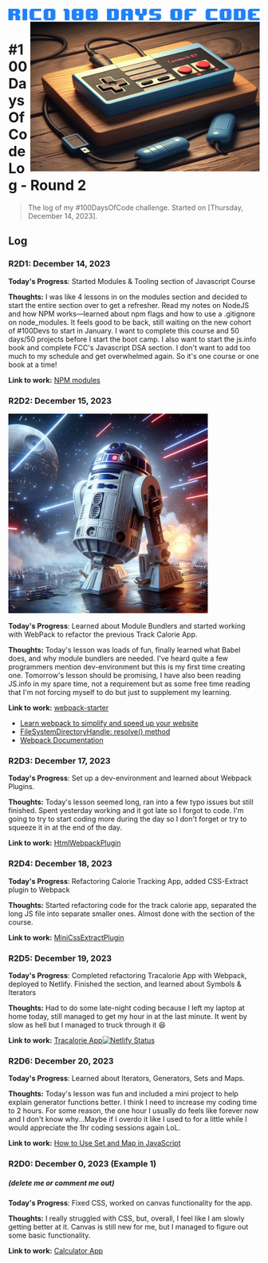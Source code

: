 ![100 Days Of Code](https://github.com/rico042002/Rico-100-days-of-code/blob/master/img/9c07a8fbde6190d19a1d136751e617d8.png?raw=true)
<img align="right" width="460" height="300" src="https://github.com/rico042002/Rico-100-days-of-code/blob/master/img/_f7543535-1276-4a82-867c-d6d327b53d98.jpg?raw=true">
# #100DaysOfCode Log - Round 2

<blockquote>The log of my #100DaysOfCode challenge. Started on [Thursday, December 14, 2023].</blockquote>

## Log

### R2D1: December 14, 2023

**Today's Progress**: Started Modules & Tooling section of Javascript Course

**Thoughts:** I was like 4 lessons in on the modules section and decided to start the entire section over to get a refresher. Read my notes on NodeJS and how NPM works—learned about npm flags and how to use a .gitignore on node_modules. It feels good to be back, still waiting on the new cohort of #100Devs to start in January. I want to complete this course and 50 days/50 projects before I start the boot camp. I also want to start the js.info book and complete FCC's Javascript DSA section. I don't want to add too much to my schedule and get overwhelmed again. So it's one course or one book at a time!

**Link to work:** [NPM modules](https://www.npmjs.com/)


### R2D2: December 15, 2023
<img width="400" height="400" src="https://github.com/rico042002/Rico-100-days-of-code/blob/master/img/r2.jpg?raw=true">

**Today's Progress**: Learned about Module Bundlers and started working with WebPack to refactor the previous Track Calorie App. 

**Thoughts:** Today's lesson was loads of fun, finally learned what Babel does, and why module bundlers are needed. I've heard quite a few programmers mention dev-environment but this is my first time creating one. Tomorrow's lesson should be promising, I have also been reading JS.info in my spare time, not a requirement but as some free time reading that I'm not forcing myself to do but just to supplement my learning. 

**Link to work:** [webpack-starter](https://github.com/bradtraversy/webpack-starter)<br>
- [Learn webpack to simplify and speed up your website](https://www.freecodecamp.org/news/webpack-course/)<br>
- [FileSystemDirectoryHandle: resolve() method](https://developer.mozilla.org/en-US/docs/Web/API/FileSystemDirectoryHandle/resolve)<br>
- [Webpack Documentation](https://webpack.js.org/concepts/)


### R2D3: December 17, 2023 

**Today's Progress**: Set up a dev-environment and learned about Webpack Plugins. 

**Thoughts:** Today's lesson seemed long, ran into a few typo issues but still finished. Spent yesterday working and it got late so I forgot to code. I'm going to try to start coding more during the day so I don't forget or try to squeeze it in at the end of the day.

**Link to work:** [HtmlWebpackPlugin](https://webpack.js.org/plugins/html-webpack-plugin/)


### R2D4: December 18, 2023 

**Today's Progress**: Refactoring Calorie Tracking App, added CSS-Extract plugin to Webpack 

**Thoughts:** Started refactoring code for the track calorie app, separated the long JS file into separate smaller ones. Almost done with the section of the course. 

**Link to work:** [MiniCssExtractPlugin](https://webpack.js.org/plugins/mini-css-extract-plugin/)


### R2D5: December 19, 2023

**Today's Progress**: Completed refactoring Tracalorie App with Webpack, deployed to Netlify. Finished the section, and learned about Symbols & Iterators

**Thoughts:** Had to do some late-night coding because I left my laptop at home today, still managed to get my hour in at the last minute. It went by slow as hell but I managed to truck through it 😆

**Link to work:** [Tracalorie App](https://lighthearted-brigadeiros-696e4c.netlify.app/)[![Netlify Status](https://api.netlify.com/api/v1/badges/e7b30714-1f8b-43b9-a81c-369f50c420c4/deploy-status)](https://app.netlify.com/sites/lighthearted-brigadeiros-696e4c/deploys)


### R2D6: December 20, 2023 

**Today's Progress**: Learned about Iterators, Generators, Sets and Maps.

**Thoughts:** Today's lesson was fun and included a mini project to help explain generator functions better. I think I need to increase my coding time to 2 hours. For some reason, the one hour I usually do feels like forever now and I don't know why...Maybe if I overdo it like I used to for a little while I would appreciate the 1hr coding sessions again LoL. 

**Link to work:** [How to Use Set and Map in JavaScript](https://www.freecodecamp.org/news/set-and-map-in-javascript/)


### R2D0: December 0, 2023 (Example 1)
##### (delete me or comment me out)

**Today's Progress**: Fixed CSS, worked on canvas functionality for the app.

**Thoughts:** I really struggled with CSS, but, overall, I feel like I am slowly getting better at it. Canvas is still new for me, but I managed to figure out some basic functionality.

**Link to work:** [Calculator App](http://www.example.com)
